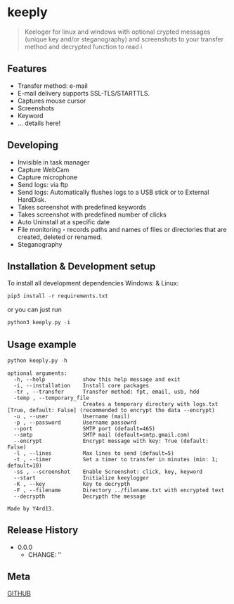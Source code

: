 # keeply
> Keeloger for linux and windows with optional crypted messages (unique key and/or steganography) and screenshots to your transfer method and decrypted function to read i

## Features
* Transfer method: e-mail
* E-mail delivery supports SSL-TLS/STARTTLS.
* Captures mouse cursor
* Screenshots
* Keyword
* ... details here!

## Developing
* Invisible in task manager
* Capture WebCam
* Capture microphone
* Send logs: via ftp
* Send logs: Automatically flushes logs to a USB stick or to External HardDisk.
* Takes screenshot with predefined keywords
* Takes screenshot with predefined number of clicks
* Auto Uninstall at a specific date
* File monitoring - records paths and names of files or directories that are created, deleted or renamed.
* Steganography

## Installation & Development setup
To install all development dependencies
Windows: & Linux:
```python
pip3 install -r requirements.txt
```
or you can just run
```python
python3 keeply.py -i
```

## Usage example

```python
python keeply.py -h
```
```
optional arguments:
  -h, --help            show this help message and exit
  -i, --installation    Install core packages
  -tr , --transfer      Transfer method: fpt, email, usb, hdd
  -temp , --temporary_file
                        Creates a temporary directory with logs.txt [True, default: False] (recommended to encrypt the data --encrypt)
  -u , --user           Username (mail)
  -p , --password       Username passowrd
  --port                SMTP port (default=465)
  --smtp                SMTP mail (default=smtp.gmail.com)
  --encrypt             Encrypt message with key: True (default: False)
  -l , --lines          Max lines to send (default=5)
  -t , --timer          Set a timer to transfer in minutes (min: 1; default=10)
  -ss , --screenshot    Enable Screenshot: click, key, keyword
  --start               Initialize keeylogger
  -K , --key            Key to decrypth
  -F , --filename       Directory ../filename.txt with encrypted text
  --decrypth            Decrypth the message

Made by Y4rd13.
```

## Release History

* 0.0.0
    * CHANGE: ''

## Meta

[GITHUB](https://github.com/Y4rd13/)
